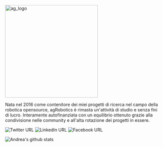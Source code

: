 
<img src="https://github.com/andreagavazzi/ag_perception/blob/main/assets/ag_logo.jpg" alt="ag_logo" width="300"/>
  
Nata nel 2016 come contenitore dei miei progetti di ricerca nel campo della robotica opensource, agRobotics è rimasta un'attività di studio e senza fini di lucro. Interamente autofinanziata con un equilibrio ottenuto grazie alla condivisione nelle community e all'alta rotazione dei progetti in essere.
   
  
![Twitter URL](https://img.shields.io/twitter/url?label=Twitter&logo=twitter&style=plastic&url=https%3A%2F%2Ftwitter.com%2FAndreaGavazzi)  ![LinkedIn URL](https://img.shields.io/twitter/url?label=LinkedIn&logo=linkedin&style=plastic&url=https%3A%2F%2Fwww.linkedin.com%2Fin%2Fandreagavazzi%2F)  ![Facebook URL](https://img.shields.io/twitter/url?label=Facebook&logo=facebook&style=plastic&url=https%3A%2F%2Fwww.facebook.com%2Fandrea.gavazzi.3) 

![Andrea's github stats](https://github-readme-stats.vercel.app/api?username=andreagavazzi&count_private=true&show_icons=true&theme=onedark)

